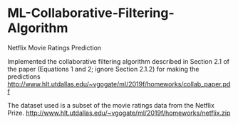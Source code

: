 # ML-Collaborative-Filtering-Algorithm
Netflix Movie Ratings Prediction 


Implemented the collaborative filtering algorithm described in Section 2.1 of the paper (Equations 1 and 2; ignore Section 2.1.2) for making the predictions http://www.hlt.utdallas.edu/~vgogate/ml/2019f/homeworks/collab_paper.pdf

The dataset used is a subset of the movie ratings data from the Netflix Prize. http://www.hlt.utdallas.edu/~vgogate/ml/2019f/homeworks/netflix.zip
